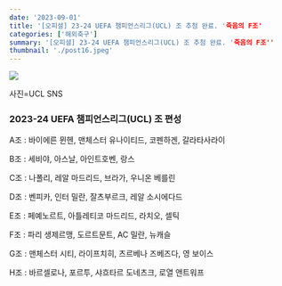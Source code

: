 ```yaml
---
date: '2023-09-01'
title: '[오피셜] 23-24 UEFA 챔피언스리그(UCL) 조 추첨 완료. '죽음의 F조'
categories: ['해외축구']
summary: '[오피셜] 23-24 UEFA 챔피언스리그(UCL) 조 추첨 완료. '죽음의 F조''
thumbnail: './post16.jpeg'
---
```


![](https://blog.kakaocdn.net/dn/onKQQ/btssGkxAqd0/XLINSGrz3RxQ0Nb65KoyMk/img.jpg)

사진=UCL SNS

### 2023-24 UEFA 챔피언스리그(UCL) 조 편성

A조 : 바이에른 뮌헨, 맨체스터 유나이티드, 코펜하겐, 갈라타사라이

B조 : 세비야, 아스날, 아인트호벤, 랑스

C조 : 나폴리, 레알 마드리드, 브라가, 우니온 베를린

D조 : 벤피카, 인터 밀란, 잘츠부르크, 레알 소시에다드

E조 : 페예노르트, 아틀레티코 마드리드, 라치오, 셀틱

F조 : 파리 생제르맹, 도르트문트, AC 밀란, 뉴캐슬

G조 : 맨체스터 시티, 라이프치히, 츠르베나 즈베즈다, 영 보이스

H조 : 바르셀로나, 포르투, 샤흐타르 도네츠크, 로열 앤트워프
